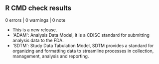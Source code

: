 ## R CMD check results

0 errors | 0 warnings | 0 note

* This is a new release.
* 'ADAM': Analysis Data Model, it is a CDISC standard for submitting analysis data to the FDA.
* 'SDTM': Study Data Tabulation Model, SDTM provides a standard for organizing and formatting data to streamline processes in collection, management, analysis and reporting.
